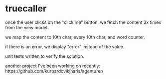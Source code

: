 # truecaller

<p>once the user clicks on the "click me" button, we fetch the content 3x times from the view model.</p>
<p>we map the content to 10th char, every 10th char, and word counter.</p>
<p>if there is an error, we display "error" instead of the value.</p>
<p>unit tests written to verify the solution.</p>

<p>another project I've been working on recently: <link>https://github.com/kurbardovikjharis/agenturen</p>